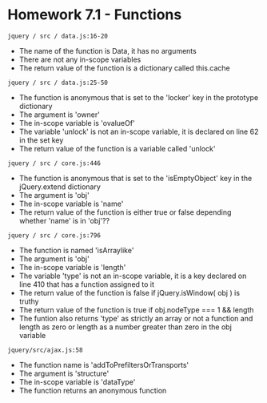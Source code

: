 # Homework 7.1 - Functions

`jquery / src / data.js:16-20`

* The name of the function is Data, it has no arguments
* There are not any in-scope variables
* The return value of the function is a dictionary called this.cache


`jquery / src / data.js:25-50`

* The function is anonymous that is set to the 'locker' key in the prototype dictionary
* The argument is 'owner'
* The in-scope variable is 'ovalueOf' 
* The variable 'unlock' is not an in-scope variable, it is declared on line 62 in the set key
* The return value of the function is a variable called 'unlock'

`jquery / src / core.js:446`

* The function is anonymous that is set to the 'isEmptyObject' key in the jQuery.extend dictionary
* The argument is 'obj'
* The in-scope variable is 'name' 
* The return value of the function is either true or false depending whether 'name' is in 'obj'??

`jquery / src / core.js:796`

* The function is named 'isArraylike'
* The argument is 'obj'
* The in-scope variable is 'length'
* The variable 'type' is not an in-scope variable, it is a key declared on line 410 that has a function assigned to it
* The return value of the function is false if jQuery.isWindow( obj ) is truthy
* The return value of the function is true if obj.nodeType === 1 && length
* The funtion also returns 'type' as strictly an array or not a function and length as zero or length as a number greater than zero in the obj variable

`jquery/src/ajax.js:58`

* The function name is 'addToPrefiltersOrTransports'
* The argument is 'structure'
* The in-scope variable is 'dataType'
* The function returns an anonymous function